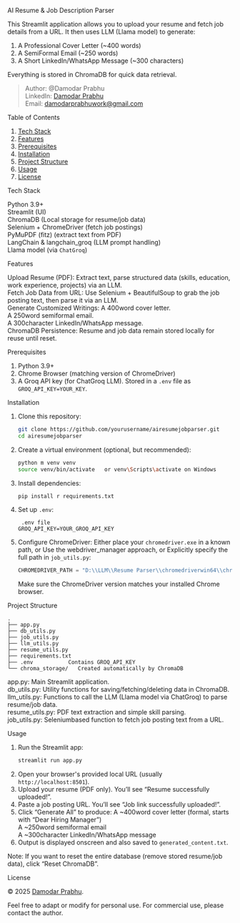  AI Resume & Job Description Parser

This Streamlit application allows you to upload your resume and fetch job details from a URL. It then uses LLM (Llama model) to generate:

1. A Professional Cover Letter (~400 words)  
2. A SemiFormal Email (~250 words)  
3. A Short LinkedIn/WhatsApp Message (~300 characters)  

Everything is stored in ChromaDB for quick data retrieval.  

> Author: @Damodar Prabhu  
> LinkedIn: [Damodar Prabhu](https://www.linkedin.com/in/damodarprabhub9207715a)  
> Email: [damodarprabhuwork@gmail.com](mailto:damodarprabhuwork@gmail.com)  



 Table of Contents

1. [Tech Stack](techstack)  
2. [Features](features)  
3. [Prerequisites](prerequisites)  
4. [Installation](installation)  
5. [Project Structure](projectstructure)  
6. [Usage](usage)  
7. [License](license)  



 Tech Stack

 Python 3.9+  
 Streamlit (UI)  
 ChromaDB (Local storage for resume/job data)  
 Selenium + ChromeDriver (fetch job postings)  
 PyMuPDF (fitz) (extract text from PDF)  
 LangChain & langchain_groq (LLM prompt handling)  
 Llama model (via `ChatGroq`)  



 Features

 Upload Resume (PDF): Extract text, parse structured data (skills, education, work experience, projects) via an LLM.  
 Fetch Job Data from URL: Use Selenium + BeautifulSoup to grab the job posting text, then parse it via an LLM.  
 Generate Customized Writings:
   A 400word cover letter.  
   A 250word semiformal email.  
   A 300character LinkedIn/WhatsApp message.  
 ChromaDB Persistence: Resume and job data remain stored locally for reuse until reset.  



 Prerequisites

1. Python 3.9+  
2. Chrome Browser (matching version of ChromeDriver)  
3. A Groq API key (for ChatGroq LLM). Stored in a `.env` file as `GROQ_API_KEY=YOUR_KEY`.  



 Installation

1. Clone this repository:
   ```bash
   git clone https://github.com/yourusername/airesumejobparser.git
   cd airesumejobparser
   ```
2. Create a virtual environment (optional, but recommended):
   ```bash
   python m venv venv
   source venv/bin/activate   or venv\Scripts\activate on Windows
   ```
3. Install dependencies:
   ```bash
   pip install r requirements.txt
   ```
4. Set up `.env`:
   ```
    .env file
   GROQ_API_KEY=YOUR_GROQ_API_KEY
   ```
5. Configure ChromeDriver:
    Either place your `chromedriver.exe` in a known path, or
    Use the webdriver_manager approach, or
    Explicitly specify the full path in `job_utils.py`:
     ```python
     CHROMEDRIVER_PATH = "D:\\LLM\\Resume Parser\\chromedriverwin64\\chromedriver.exe"
     ```
   Make sure the ChromeDriver version matches your installed Chrome browser.



 Project Structure

```
.
├── app.py
├── db_utils.py
├── job_utils.py
├── llm_utils.py
├── resume_utils.py
├── requirements.txt
├── .env           Contains GROQ_API_KEY
└── chroma_storage/   Created automatically by ChromaDB
```

 app.py: Main Streamlit application.  
 db_utils.py: Utility functions for saving/fetching/deleting data in ChromaDB.  
 llm_utils.py: Functions to call the LLM (Llama model via ChatGroq) to parse resume/job data.  
 resume_utils.py: PDF text extraction and simple skill parsing.  
 job_utils.py: Seleniumbased function to fetch job posting text from a URL.  



 Usage

1. Run the Streamlit app:
   ```bash
   streamlit run app.py
   ```
2. Open your browser's provided local URL (usually `http://localhost:8501`).
3. Upload your resume (PDF only). 
    You’ll see “Resume successfully uploaded!”.
4. Paste a job posting URL. 
    You’ll see “Job link successfully uploaded!”.
5. Click “Generate All” to produce:
    A ~400word cover letter (formal, starts with “Dear Hiring Manager”)  
    A ~250word semiformal email  
    A ~300character LinkedIn/WhatsApp message  
6. Output is displayed onscreen and also saved to `generated_content.txt`.

Note: If you want to reset the entire database (remove stored resume/job data), click “Reset ChromaDB”.



 License

© 2025 [Damodar Prabhu](https://www.linkedin.com/in/damodarprabhub9207715a).  

Feel free to adapt or modify for personal use. For commercial use, please contact the author.
